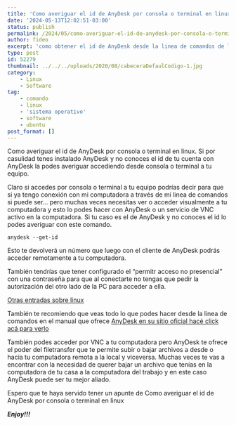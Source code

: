 ```yaml
---
title: 'Como averiguar el id de AnyDesk por consola o terminal en linux'
date: '2024-05-13T12:02:51-03:00'
status: publish
permalink: /2024/05/como-averiguar-el-id-de-anydesk-por-consola-o-terminal-en-linux
author: fideo
excerpt: 'como obtener el id de AnyDesk desde la linea de comandos de linux'
type: post
id: 52279
thumbnail: ../../../uploads/2020/08/cabeceraDefaulCodigo-1.jpg
category:
    - Linux
    - Software
tag:
    - comando
    - linux
    - 'sistema operativo'
    - software
    - ubuntu
post_format: []
---
```

Como averiguar el id de AnyDesk por consola o terminal en linux. Si por casulidad tenes instalado AnyDesk y no conoces el id de tu cuenta con AnyDesk la podes averiguar accediendo desde consola o terminal a tu equipo.

Claro si accedes por consola o terminal a tu equipo podrías decir para que si ya tengo conexión con mi computadora a través de mi linea de comandos si puede ser… pero muchas veces necesitas ver o acceder visualmente a tu computadora y esto lo podes hacer con AnyDesk o un servicio de VNC activo en la computadora. Si tu caso es el de AnyDesk y no conoces el id lo podes averiguar con este comando.

```
anydesk --get-id
```


Esto te devolverá un número que luego con el cliente de AnyDesk podrás acceder remotamente a tu computadora.

También tendrías que tener configurado el “permitr acceso no presencial” con una contraseña para que al conectarte no tengas que pedir la autorización del otro lado de la PC para acceder a ella.

[Otras entradas sobre linux](https://www.federicomazzei.com.ar/blog/category/linux/)  
  
También te recomiendo que veas todo lo que podes hacer desde la linea de comandos en el manual que ofrece [AnyDesk en su sitio oficial hacé click acá para verlo](https://support.anydesk.com/es/knowledge/command-line-interface-for-linux)

También podes acceder por VNC a tu computadora pero AnyDesk te ofrece el poder del filetransfer que te permite subir o bajar archivos a desde o hacia tu computadora remota a la local y viceversa. Muchas veces te vas a encontrar con la necesidad de querer bajar un archivo que tenías en la computadora de tu casa a la computadora del trabajo y en este caso AnyDesk puede ser tu mejor aliado.

Espero que te haya servido tener un apunte de Como averiguar el id de AnyDesk por consola o terminal en linux

***Enjoy!!!***